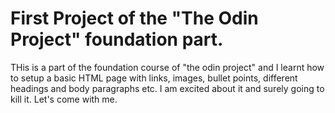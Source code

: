 # First Project of the "The Odin Project" foundation part. 

THis is a part of the foundation course of "the odin project" and I learnt how to setup a basic HTML page with links, images, bullet points, different headings and body paragraphs etc. I am excited about it and surely going to kill it. Let's come with me. 